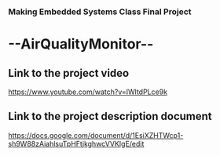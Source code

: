 ### Making Embedded Systems Class Final Project
# --AirQualityMonitor--

## Link to the project video
https://www.youtube.com/watch?v=IWltdPLce9k

## Link to the project description document
https://docs.google.com/document/d/1EsiXZHTWcp1-sh9W88zAiahlsuTpHFtjkghwcVVKIgE/edit

